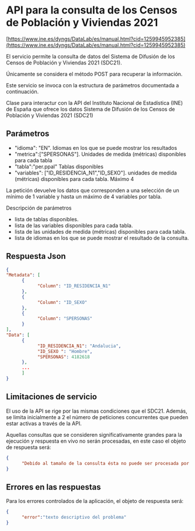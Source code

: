 # API para la consulta de los Censos de Población y Viviendas 2021

[https://www.ine.es/dyngs/DataLab/es/manual.html?cid=1259945952385](https://www.ine.es/dyngs/DataLab/es/manual.html?cid=1259945952385)

El servicio permite la consulta de datos del Sistema de Difusión de los Censos de Población y Viviendas 2021 (SDC21).

Únicamente se considera el método POST para recuperar la información.

Este servicio se invoca con la estructura de parámetros documentada a continuación.


Clase para interactur con la API del Instituto Nacional de Estadística (INE) de España  que ofrece los datos Sistema de Difusión de los Censos de Población y Viviendas 2021 (SDC21)

## Parámetros

- "idioma": "EN". Idiomas en los que se puede mostrar los resultados
- "metrica":["SPERSONAS"].  Unidades de medida (métricas) disponibles para cada tabla
- "tabla":"per.ppal" Tablas disponibles
- "variables": ["ID_RESIDENCIA_N1","ID_SEXO"]. unidades de medida (métricas) disponibles para cada tabla. Máximo 4

La petición devuelve los datos que corresponden a una selección de un mínimo de 1 variable y hasta un máximo de 4 variables por tabla.

Descripción de parámetros

- lista de tablas disponibles.
- lista de las variables disponibles para cada tabla.
- lista de las unidades de medida (métricas) disponibles para cada tabla.
- lista de idiomas en los que se puede mostrar el resultado de la consulta.

## Respuesta Json
```json
{
"Metadata": [
      {
            "Column": "ID_RESIDENCIA_N1"
      },
      {
            "Column": "ID_SEXO"
      },
      {
            "Column": "SPERSONAS"
      }
],
"Data": [
      {
            "ID_RESIDENCIA_N1": "Andalucia",
            "ID_SEXO ": "Hombre",
            "SPERSONAS": 4182618
      },
      ...
      ]
}

```

## Limitaciones de servicio

El uso de la API se rige por las mismas condiciones que el SDC21. Además, se limita inicialmente a 2 el número de peticiones concurrentes que pueden estar activas a través de la API.

Aquellas consultas que se consideren significativamente grandes para la ejecución y respuesta en vivo no serán procesadas, en este caso el objeto de respuesta será:

````json
{
      "Debido al tamaño de la consulta ésta no puede ser procesada por el sistema"
}
````

## Errores en las respuestas

Para los errores controlados de la aplicación, el objeto de respuesta será:

````json
{
      "error":"texto descriptivo del problema"
}
````
